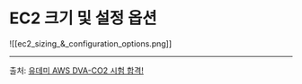 # EC2 크기 및 설정 옵션

![[ec2_sizing_&_configuration_options.png]]



---
출처: [유데미 AWS DVA-CO2 시험 합격!](https://www.udemy.com/course/best-aws-certified-developer-associate/?couponCode=KEEPLEARNING)